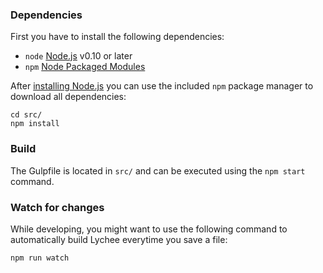 ### Dependencies

First you have to install the following dependencies:

- `node` [Node.js](http://nodejs.org) v0.10 or later
- `npm` [Node Packaged Modules](https://www.npmjs.org)

After [installing Node.js](http://nodejs.org) you can use the included `npm` package manager to download all dependencies:

	cd src/
	npm install

### Build

The Gulpfile is located in `src/` and can be executed using the `npm start` command.

### Watch for changes

While developing, you might want to use the following command to automatically build Lychee everytime you save a file:

	npm run watch
